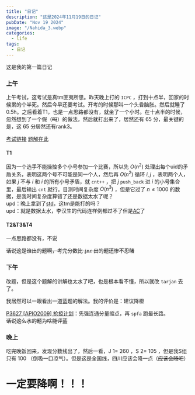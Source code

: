 ```yaml
---
title: "日记"
description: "这是2024年11月19日的日记"
pubDate: "Nov 19 2024"
image: "/Nahida_3.webp"
categories:
  - life
tags:
  - 日记
---
```


这是我的第一篇日记

### 上午
上午考试，这考试是真tm匪夷所思。昨天晚上打的 `ICPC` ，打到十点半，回家的时候累的个半死。然后今早还要考试。开考的时候那叫一个头昏脑胀。然后就睡了0.5h。之后看着T1，也是一点思路都没有，就坐了一个小时。在十点半的时候，忽然想到了一个假（~~吗~~）的做法，然后就打出来了，居然还有 $65$ 分，最关键的是，这 $65$ 分居然还有rank3。

<a href = "https://local.cwoi.com.cn:8443/contest/C0645" target = "_blank">考试链接</a> <a href = "https://gitee.com/ybz2010/OI/raw/main/exam/2024-11-19/1119%20C%E7%BB%84%E9%A2%98%E8%A7%A3.pdf" target = "_blank">题解在此</a>

#### T1
因为一个选手不能操控多个小号参加一个比赛，所以先 $O(n^2)$ 处理出每个uid的矛盾关系，表明这两个号不可能是同一个人，然后再 $O(n^2)$ 循环 $i,j$ ，表明两个人，如果 $j$ 不与 $i$ 和 $i$ 的所有小号矛盾，就 `cnt++` ，把 $j$ `push_back` 进 $i$ 的小号集合里，最后输出 `cnt` 就行。目测时间复杂度 $O(n^3)$ ，但是它过了 $n \leq 1000$ 的数据，是我时间复杂度算错了还是数据太水了呢？  
upd：晚上拿到了<a href = "https://www.luogu.com/paste/6dffpgak" target = "_blank">std</a>，这tm是能打的吗？  
upd：就是数据太水，李汉生的代码连样例都过不了但是<a href = "https://local.cwoi.com.cn:8443/submission/673c46de1242100014f6d668" target = "_blank">AC</a>了


#### T2&T3&T4
一点思路都没有，不说

~~话说这是谁出的题啊，考完分数比 `jmr` 出的题还惨不忍睹~~

### 下午
改题，但是这个题解的讲解也太水了吧，也是根本看不懂，所以就改 `tarjan` 去了。

我居然可以一眼看出一道蓝题的解法。我的评价是：建议降橙

<a href = "https://www.luogu.com.cn/problem/P3627" target = "_blank">P3627 [APIO2009] 抢掠计划</a>：先强连通分量缩点，再 `spfa` 跑最长路。  
~~话说这么水的题为啥能评蓝~~

### 晚上
吃完晚饭回来，发现分数线出了，然后一看，J 1= $260$ ，S 2= $105$ ，但是我S组只有 $100$ （倒吸一口凉气）。但是这是全国线，四川应该会降一点（~~应该会降吧~~）

# 一定要降啊！！！